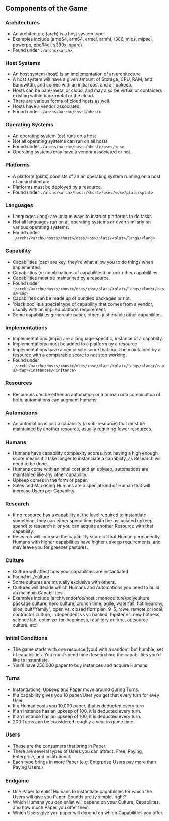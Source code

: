 ## Components of the Game

### Architectures
  - An architecture (arch) is a host system type
  - Examples include (amd64, arm64, armel, armhf, i386, mips, mipsel, powerpc, ppc64el, s390x, sparc)
  - Found under `./archs/<arch>`

### Host Systems
  - An host system (host) is an implementation of an architecture
  - A host system will have a given amount of Storage, CPU, RAM, and Bandwitdh, and comes with an initial cost and an upkeep.
  - Hosts can be bare-metal or cloud, and may also be virtual or containers existing within bare-metal or the cloud.
  - There are various forms of cloud hosts as well.
  - Hosts have a vendor associated.
  - Found under `./archs/<arch>/hosts/<host>`

### Operating Systems
  - An operating system (os) runs on a host
  - Not all operating systems can run on all hosts
  - Found under `./archs/<arch>/hosts/<host>/oses/<os>`
  - Operating systems may have a vendor associated or not.

### Platforms
  - A platform (plats) consists of an an operating system running on a host of an architecture.
  - Platforms must be deployed by a resource.
  - Found under `./archs/<arch>/hosts/<host>/oses/<os>/plats/<plat>`

### Languages
  - Languages (lang) are unique ways to instruct platforms to do tasks
  - Not all languages run on all operating systems or even similarly on various operating systems.
  - Found under `./archs/<arch>/hosts/<host>/oses/<os>/plats/<plat>/langs/<lang>`

### Capability
  - Capabilities (cap) are key, they're what allow you to do things when implemented.
  - Capabilities (or combinations of capabilities) unlock other capabilities
  - Capabilities must be maintained by a resource.
  - Found under `./archs/<arch>/hosts/<host>/oses/<os>/plats/<plat>/langs/<lang>/caps/<cap>`
  - Capabilites can be made up of bundled packages or not.
  - 'black box' is a special type of capability that comes from a vendor, usually with an implied platform requirement.
  - Some capabilities genereate paper, others just enable other capabilities.

### Implementations
  - Implementations (imps) are a language-specific, instance of a capablity.
  - Implementations must be added to a platform by a resource
  - Implementations have a complexity score that must be maintained by a resource with a comparable score to not stop working.
  - Found under `./archs/<arch>/hosts/<host>/oses/<os>/plats/<plat>/langs/<lang>/caps/<cap>/instances/<instance>`

### Resources
  - Resources can be either an automation or a human or a combination of both, automations can augment humans.

### Automations
  - An automation is just a capability (a sub-resource)  that must be maintained by another resource, usually requiring fewer resources.

### Humans
  - Humans have capability complexity scores. Not having a high enough score means it'll take longer to instanciate a capability, as Research will need to be done.
  - Humans come with an inital cost and an upkeep, automations are maintained like any other capability.
  - Upkeep comes in the form of paper.
  - Sales and Marketing Humans are a special kind of Human that will increase Users per Capability.

### Research
  - If no resource has a capability at the level required to instantiate something, they can either spend time (with the associated upkeep spend) to research it or you can acquire another Resource with that capability.
  - Research will increase the capability score of that Human permanently. Humans with higher capabilities have higher upkeep requirements, and may leave you for greener pastures.

### Culture
  - Culture will affect how your capabilities are instantiated
  - Found in ./culture
  - Some cultures are mutually exclusive with others.
  - Cultures will decide which Humans and Automations you need to build an maintain Capabilities
  - Examples include (arch/vendor/os/host : monoculture/polyculture, package culture, hero culture, crunch time, agile, waterfall, flat hiearchy, silos, cult/"family", open vs. closed florr plan, 9-5, rowe, remote or local, contractor culture, independent vs vc backed, hipster vs. new hotness, science lab, optimize-for-happiness, retalitory culture, outsource culture, etc)

### Initial Conditions
  - The game starts with one resource (you) with a random, but humble, set of capabilities. You must spend time Researching the capabilities you'd like to instantiate.
  - You'll have 250,000 paper to buy instances and acquire Humans.

### Turns
  - Instantiations, Upkeep and Paper move around during Turns.
  - If a capability gives you 10 paper/User you get that every turn for evey User.
  - If a Human costs you 10,000 paper, that is deducted every turn
  - If an Instance has an upkeep of 100, it is deducted every turn.
  - If an Instance has an upkeep of 100, it is deducted every turn.
  - 200 Turns can be considered roughly a year in game time.

### Users
  - These are the consumers that bring in Paper.
  - There are several types of Users you can attract. Free, Paying, Enterprise, and Institutional.
  - Each type brings in more Paper (e.g. Enterprise Users pay more than Paying Users.)

### Endgame
  - Use Paper to enlist Humans to instantiate capabilities for which the Users will give you Paper. Sounds pretty simple, right?
  - Which Humans you can enlist will depend on your Culture, Capabilites, and how much Paper you offer them.
  - Which Users give you paper will depend on which Capabilities you offer.

